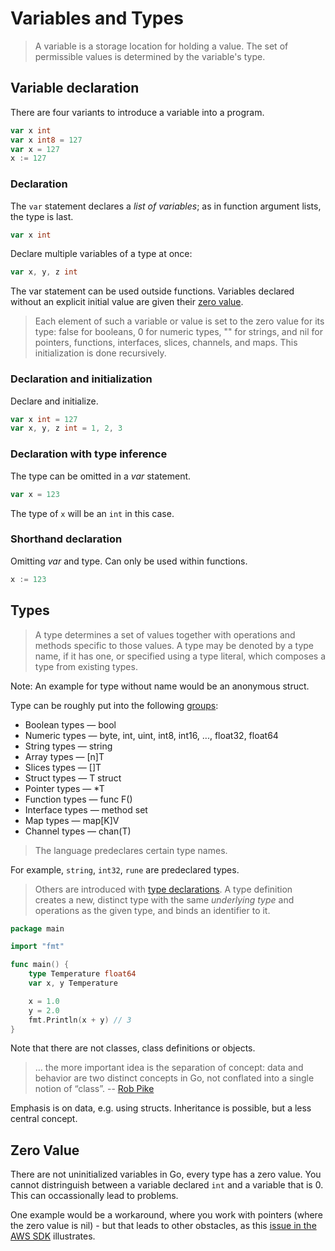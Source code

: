 # Variables and Types

> A variable is a storage location for holding a value. The set of permissible
> values is determined by the variable's type.

## Variable declaration

There are four variants to introduce a variable into a program.

```go
var x int
var x int8 = 127
var x = 127
x := 127
```

### Declaration

The `var` statement declares a *list of variables*; as in function argument lists, the type is last.

```go
var x int
```

Declare multiple variables of a type at once:

```go
var x, y, z int
```

The var statement can be used outside functions. Variables declared without an
explicit initial value are given their [zero value](https://golang.org/ref/spec#The_zero_value).

> Each element of such a variable or value is set to the zero value for its
> type: false for booleans, 0 for numeric types, "" for strings, and nil for
> pointers, functions, interfaces, slices, channels, and maps. This
> initialization is done recursively.

### Declaration and initialization

Declare and initialize.

```go
var x int = 127
var x, y, z int = 1, 2, 3
```

### Declaration with type inference

The type can be omitted in a *var* statement.

```go
var x = 123
```

The type of `x` will be an `int` in this case.

### Shorthand declaration

Omitting *var* and type. Can only be used within functions.

```go
x := 123
```

## Types

> A type determines a set of values together with operations and methods
> specific to those values. A type may be denoted by a type name, if it has
> one, or specified using a type literal, which composes a type from existing
> types.

Note: An example for type without name would be an anonymous struct.

Type can be roughly put into the following [groups](https://golang.org/ref/spec#Types):

* Boolean types &mdash; bool
* Numeric types &mdash; byte, int, uint, int8, int16, ..., float32, float64
* String types &mdash; string
* Array types &mdash; [n]T
* Slices types &mdash; []T
* Struct types &mdash; T struct
* Pointer types &mdash; *T
* Function types &mdash; func F()
* Interface types &mdash; method set
* Map types &mdash; map[K]V
* Channel types &mdash; chan(T)

> The language predeclares certain type names.

For example, `string`, `int32`, `rune` are predeclared types.

> Others are introduced with [type declarations](https://golang.org/ref/spec#Type_definitions).
> A type definition creates a new, distinct type with the same *underlying
> type* and operations as the given type, and binds an identifier to it.

```go
package main

import "fmt"

func main() {
    type Temperature float64
    var x, y Temperature

    x = 1.0
    y = 2.0
    fmt.Println(x + y) // 3
}
```

Note that there are not classes, class definitions or objects.

> … the more important idea is the separation of concept: data and behavior are
> two distinct concepts in Go, not conflated into a single notion of “class”.
> -- [Rob Pike](https://twitter.com/rob_pike/status/942528032887029760)

Emphasis is on data, e.g. using structs. Inheritance is possible, but a less
central concept.

## Zero Value

There are not uninitialized variables in Go, every type has a zero value. You
cannot distringuish between a variable declared `int` and a variable that is 0.
This can occassionally lead to problems.

One example would be a workaround, where you work with pointers (where the zero
value is nil) - but that leads to other obstacles, as this [issue in the AWS
SDK](https://github.com/aws/aws-sdk-go/issues/114) illustrates.